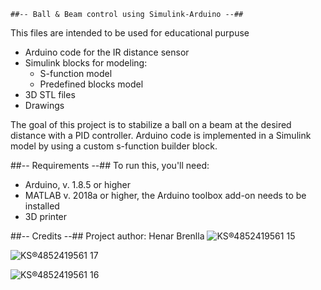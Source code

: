     ##-- Ball & Beam control using Simulink-Arduino --##

This files are intended to be used for educational purpuse

* Arduino code for the IR distance sensor
* Simulink blocks for modeling:
   * S-function model
   * Predefined blocks model
* 3D STL files
* Drawings

The goal of this project is to stabilize a ball on a beam at the desired distance 
with a PID controller.
Arduino code is implemented in a Simulink model by using a custom s-function builder block. 
 
##-- Requirements --##
To run this, you'll need:
* Arduino, v. 1.8.5 or higher
* MATLAB v. 2018a or higher, the Arduino toolbox add-on needs to be installed
* 3D printer

##-- Credits --##
Project author: Henar Brenlla
![KS®4852419561 15](https://user-images.githubusercontent.com/53175202/61654487-c7f40d00-acbc-11e9-86dd-81b4fa892318.png)

![KS®4852419561 17](https://user-images.githubusercontent.com/53175202/61654497-ccb8c100-acbc-11e9-9cc8-ee241b75b6c0.png)

![KS®4852419561 16](https://user-images.githubusercontent.com/53175202/61654489-c9253a00-acbc-11e9-90aa-687ac9240cd6.png)
